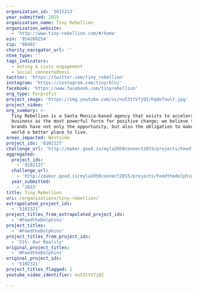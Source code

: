 ```yaml
---
organization_id: '2015213'
year_submitted: 2015
organization_name: Tiny Rebellion
organization_website:
  - 'http://www.tiny-rebellion.com/#/home'
ein: '954280254'
zip: '90401'
charity_navigator_url: ''
ntee_type: ''
tags_indicators:
  - Voting & civic engagement
  - Social connectedness
twitter: 'https://twitter.com/tiny_rebellion'
instagram: 'https://instagram.com/tinyrbln/'
facebook: 'https://www.facebook.com/tinyrebellion'
org_type: Forprofit
project_image: 'https://img.youtube.com/vi/nu53ttV7jQI/hqdefault.jpg'
project_video: ''
org_summary: >-
  Tiny Rebellion is a Santa Monica-based agency that exists to accelerate
  business as the most powerful force for positive change; we believe that
  brands have not only the opportunity, but also the obligation to make the
  world a better place to live.
areas_impacted: Westside
project_ids: '8102127'
challenge_url: 'http://maker.good.is/myla2050connect2015/projects/Feedthedolphins.html'
aggregated:
  project_ids:
    - '8102127'
  challenge_url:
    - 'http://maker.good.is/myla2050connect2015/projects/Feedthedolphins.html'
  year_submitted:
    - '2015'
title: Tiny Rebellion
uri: /organizations/tiny-rebellion/
extrapolated_project_ids:
  - '5102321'
project_titles_from_extrapolated_project_ids:
  - '#FeedtheDolphins'
project_titles:
  - '#FeedtheDolphins'
project_titles_from_project_ids:
  - '51%: Our Reality'
original_project_titles:
  - '#FeedtheDolphins'
original_project_ids:
  - '5102321'
project_titles_flagged: 1
youtube_video_identifier: nu53ttV7jQI

---
```

